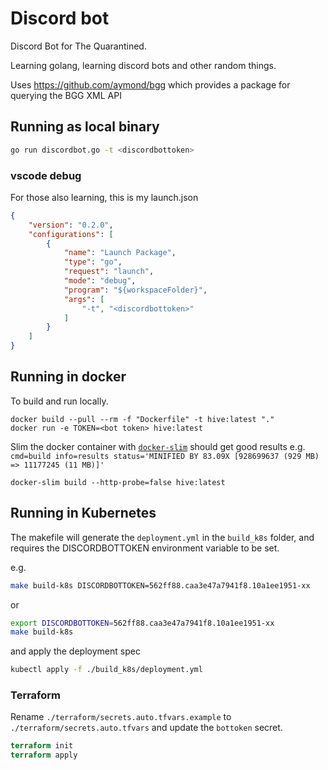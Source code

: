 # Discord bot

Discord Bot for The Quarantined. 

Learning golang, learning discord bots and other random things.

Uses https://github.com/aymond/bgg which provides a package for querying the BGG XML API

## Running as local binary

``` bash
go run discordbot.go -t <discordbottoken> 
```

### vscode debug

For those also learning, this is my launch.json

``` json
{
    "version": "0.2.0",
    "configurations": [
        {
            "name": "Launch Package",
            "type": "go",
            "request": "launch",
            "mode": "debug",
            "program": "${workspaceFolder}",
            "args": [
                "-t", "<discordbottoken>"
            ]
        }
    ]
}
```

## Running in docker

To build and run locally.

``` shell
docker build --pull --rm -f "Dockerfile" -t hive:latest "."
docker run -e TOKEN=<bot token> hive:latest
```

Slim the docker container with [`docker-slim`](https://github.com/docker-slim/docker-slim) should get good results e.g. `cmd=build info=results status='MINIFIED BY 83.09X [928699637 (929 MB) => 11177245 (11 MB)]'`
``` shell
docker-slim build --http-probe=false hive:latest
``` 

## Running in Kubernetes

The makefile will generate the `deployment.yml` in the `build_k8s` folder, and requires the DISCORDBOTTOKEN environment variable to be set.

e.g.

``` bash
make build-k8s DISCORDBOTTOKEN=562ff88.caa3e47a7941f8.10a1ee1951-xx
```

or

``` bash
export DISCORDBOTTOKEN=562ff88.caa3e47a7941f8.10a1ee1951-xx
make build-k8s
```

and apply the deployment spec

``` bash
kubectl apply -f ./build_k8s/deployment.yml
```

### Terraform

Rename `./terraform/secrets.auto.tfvars.example` to `./terraform/secrets.auto.tfvars` and update the `bottoken` secret.

``` terraform
terraform init
terraform apply
```